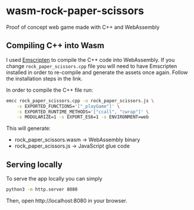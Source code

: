 # wasm-rock-paper-scissors

Proof of concept web game made with C++ and WebAssembly

## Compiling C++ into Wasm

I used [Emscripten](https://emscripten.org/docs/getting_started/downloads.html#platform-notes-installation-instructions-sdk) to compile the C++ code into WebAssembly.
If you change `rock_paper_scissors.cpp` file you will need to have Emscripten installed in order to re-compile and generate the assets once again. Follow the installation steps in the link.

In order to compile the C++ file run:
```sh
emcc rock_paper_scissors.cpp -o rock_paper_scissors.js \
    -s EXPORTED_FUNCTIONS='["_playGame"]' \
    -s EXPORTED_RUNTIME_METHODS='["ccall", "cwrap"]' \
    -s MODULARIZE=1 -s EXPORT_ES6=1 -s ENVIRONMENT=web
```

This will generate:

- rock_paper_scissors.wasm → WebAssembly binary
- rock_paper_scissors.js → JavaScript glue code

## Serving locally

To serve the app locally you can simply

```sh
python3 -m http.server 8080
```

Then, open http://localhost:8080 in your browser.
